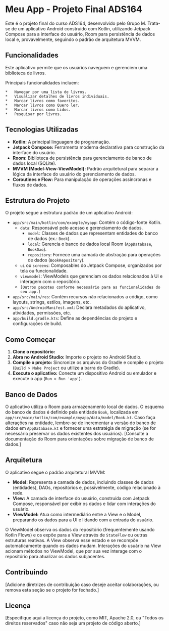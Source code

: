 # Meu App - Projeto Final ADS164

Este é o projeto final do curso ADS164, desenvolvido pelo Grupo M. Trata-se de um aplicativo Android construído com Kotlin, utilizando Jetpack Compose para a interface do usuário, Room para persistência de dados local e, provavelmente, seguindo o padrão de arquitetura MVVM.

## Funcionalidades

Este aplicativo permite que os usuários naveguem e gerenciem uma biblioteca de livros.

Principais funcionalidades incluem:

    *   Navegar por uma lista de livros.
    *   Visualizar detalhes de livros individuais.
    *   Marcar livros como favoritos.
    *   Marcar livros como Quero ler.
    *   Marcar livros como Lidos.
    *   Pesquisar por livros.

## Tecnologias Utilizadas

*   **Kotlin:** A principal linguagem de programação.
*   **Jetpack Compose:** Ferramenta moderna declarativa para construção da interface do usuário.
*   **Room:** Biblioteca de persistência para gerenciamento de banco de dados local (SQLite).
*   **MVVM (Model-View-ViewModel):** Padrão arquitetural para separar a lógica da interface do usuário do gerenciamento de dados.
*   **Coroutines e Flow:** Para manipulação de operações assíncronas e fluxos de dados.

## Estrutura do Projeto

O projeto segue a estrutura padrão de um aplicativo Android:

*   `app/src/main/kotlin/com/example/myapp`: Contém o código-fonte Kotlin.
    *   `data`: Responsável pelo acesso e gerenciamento de dados.
        *   `model`: Classes de dados que representam entidades do banco de dados (ex.: `Book`).
        *   `local`: Gerencia o banco de dados local Room (`AppDatabase`, `BookDao`).
        *   `repository`: Fornece uma camada de abstração para operações de dados (`BookRepository`).
    *   `ui` ou `screens`: Composables do Jetpack Compose, organizados por tela ou funcionalidade.
    *   `viewmodel`: ViewModels que gerenciam os dados relacionados à UI e interagem com o repositório.
    *   `[Outros pacotes conforme necessário para as funcionalidades do seu app.]`
*   `app/src/main/res`: Contém recursos não relacionados a código, como layouts, strings, estilos, imagens, etc.
*   `app/src/AndroidManifest.xml`: Declara metadados do aplicativo, atividades, permissões, etc.
*   `app/build.gradle.kts`: Define as dependências do projeto e configurações de build.

## Como Começar

1.  **Clone o repositório:**
2.  **Abra no Android Studio:** Importe o projeto no Android Studio.
3.  **Compile o projeto:** Sincronize os arquivos do Gradle e compile o projeto (`Build > Make Project` ou utilize a barra do Gradle).
4.  **Execute o aplicativo:** Conecte um dispositivo Android ou emulador e execute o app (`Run > Run 'app'`).

## Banco de Dados

O aplicativo utiliza o Room para armazenamento local de dados. O esquema do banco de dados é definido pela entidade `Book`, localizada em `app/src/main/kotlin/com/example/myapp/data/model/Book.kt`. Caso faça alterações na entidade, lembre-se de incrementar a versão do banco de dados em `AppDatabase.kt` e fornecer uma estratégia de migração (se for necessário preservar os dados existentes dos usuários). [Consulte a documentação do Room para orientações sobre migração de banco de dados.]

## Arquitetura

O aplicativo segue o padrão arquitetural MVVM:

*   **Model:** Representa a camada de dados, incluindo classes de dados (entidades), DAOs, repositórios e, possivelmente, código relacionado à rede.
*   **View:** A camada de interface do usuário, construída com Jetpack Compose, responsável por exibir os dados e lidar com interações do usuário.
*   **ViewModel:** Atua como intermediário entre a View e o Model, preparando os dados para a UI e lidando com a entrada do usuário.

O ViewModel observa os dados do repositório (frequentemente usando Kotlin Flows) e os expõe para a View através de `StateFlow` ou outras estruturas reativas. A View observa esse estado e se recompõe automaticamente quando os dados mudam. Interações do usuário na View acionam métodos no ViewModel, que por sua vez interage com o repositório para atualizar os dados subjacentes.

## Contribuindo

[Adicione diretrizes de contribuição caso deseje aceitar colaborações, ou remova esta seção se o projeto for fechado.]

## Licença

[Especifique aqui a licença do projeto, como MIT, Apache 2.0, ou "Todos os direitos reservados" caso não seja um projeto de código aberto.]
